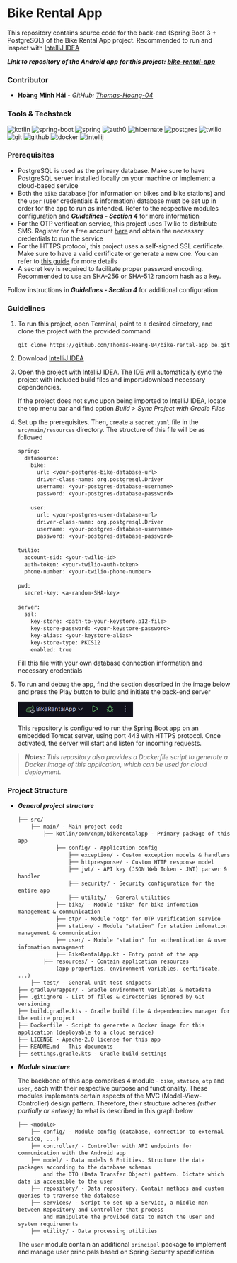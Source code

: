 # Bike Rental App

This repository contains source code for the back-end (Spring Boot 3 + PostgreSQL) of the Bike Rental App
project. Recommended to run and inspect with
[IntelliJ IDEA](https://www.jetbrains.com/idea/)

_**Link to repository of the Android app for this project: [bike-rental-app](https://github.com/Thomas-Hoang-04/bike-rental-app)**_

### Contributor

- **Hoàng Minh Hải** - _GitHub:
  [Thomas-Hoang-04](https://github.com/Thomas-Hoang-04)_

### Tools & Techstack

<p>
  <img alt="kotlin" src="https://img.shields.io/badge/-Kotlin-purple?style=for-the-badge&logo=kotlin&logoColor=white"/>
  <img alt="spring-boot" src="https://img.shields.io/badge/-Spring%20Boot-green?style=for-the-badge&logo=spring-boot&logoColor=white"/>
  <img alt="spring" src="https://img.shields.io/badge/-Spring%20Security-green?style=for-the-badge&logo=spring&logoColor=white"/>
  <img alt="auth0" src="https://img.shields.io/badge/-Auth0-black?style=for-the-badge&logo=auth0&logoColor=white"/>
  <img alt="hibernate" src="https://img.shields.io/badge/-Hibernate-gray?style=for-the-badge&logo=hibernate&logoColor=white"/>
  <img alt="postgres" src="https://img.shields.io/badge/-PostgreSQL-blue?style=for-the-badge&logo=postgresql&logoColor=white"/>
  <img alt="twilio" src="https://img.shields.io/badge/-Twilio-red?style=for-the-badge&logo=twilio&logoColor=white"/>
  <img alt="git" src="https://img.shields.io/badge/-Git-gray?style=for-the-badge&logo=git"/>
  <img alt="github" src="https://img.shields.io/badge/-GitHub-black?style=for-the-badge&logo=github&logoColor=white"/>
  <img alt="docker" src="https://img.shields.io/badge/-Docker-blue?style=for-the-badge&logo=docker&logoColor=white"/>
  <img alt="intellij" src="https://img.shields.io/badge/-IntelliJ%20IDEA-orange?style=for-the-badge&logo=intellij-idea&logoColor=white"/>
</p>

### Prerequisites

- PostgreSQL is used as the primary database. Make sure to have
  PostgreSQL server installed locally on your machine or implement a cloud-based service
- Both the `bike` database (for information on bikes and bike stations) and the `user` (user credentials & information) database must be set up
  in order for the app to run as intended. Refer to the respective modules configuration and _**Guidelines - Section 4**_ for more information
- For the OTP verification service, this project uses Twilio to distribute SMS. Register for a free account
  [here](https://www.twilio.com/try-twilio) and obtain the necessary credentials to run the service
- For the HTTPS protocol, this project uses a self-signed SSL certificate. Make sure to have a valid certificate
  or generate a new one. You can refer to [this guide](https://www.youtube.com/watch?v=eBEq0Kv7vsw) for more details
- A secret key is required to facilitate proper password encoding. Recommended to use an SHA-256 or SHA-512 random hash as a key.

Follow instructions in _**Guidelines - Section 4**_ for additional configuration

### Guidelines

1. To run this project, open Terminal, point to a desired directory, and clone
   the project with the provided command

   ```
   git clone https://github.com/Thomas-Hoang-04/bike-rental-app_be.git
   ```

2. Download [IntelliJ IDEA](https://www.jetbrains.com/idea/download)

3. Open the project with IntelliJ IDEA. The IDE will automatically sync the
   project with included build files and import/download necessary dependencies.

   If the project does not sync upon being imported to IntelliJ IDEA, locate the top menu bar and find option _Build > Sync Project with Gradle Files_

4. Set up the prerequisites. Then, create a `secret.yaml` file in the `src/main/resources` directory. 
   The structure of this file will be as followed

    ```
    spring:
      datasource:
        bike:
          url: <your-postgres-bike-database-url>
          driver-class-name: org.postgresql.Driver
          username: <your-postgres-database-username>
          password: <your-postgres-database-password>
    
        user:
          url: <your-postgres-user-database-url>
          driver-class-name: org.postgresql.Driver
          username: <your-postgres-database-username>
          password: <your-postgres-database-password>
    
    twilio:
      account-sid: <your-twilio-id>
      auth-token: <your-twilio-auth-token>
      phone-number: <your-twilio-phone-number>
    
    pwd:
      secret-key: <a-random-SHA-key>
    
    server:
      ssl:
        key-store: <path-to-your-keystore.p12-file>
        key-store-password: <your-keystore-password>
        key-alias: <your-keystore-alias>
        key-store-type: PKCS12
        enabled: true
    ```

    Fill this file with your own database connection information and necessary credentials

5. To run and debug the app, find the section described in the image below and
   press the Play button to build and initiate the back-end server

   ![Run the app here](src/main/resources/Run.png)

   This repository is configured to run the Spring Boot app on an embedded Tomcat server, using port 443 with HTTPS protocol. Once activated, the server will start and listen for incoming requests.

> _**Notes:** This repository also provides a Dockerfile script to generate a Docker image of this application,
which can be used for cloud deployment._    

### Project Structure

- _**General project structure**_
    ```
    ├── src/
        ├── main/ - Main project code
            ├── kotlin/com/cnpm/bikerentalapp - Primary package of this app
                ├── config/ - Application config
                    ├── exception/ - Custom exception models & handlers
                    ├── httpresponse/ - Custom HTTP response model
                    ├── jwt/ - API key (JSON Web Token - JWT) parser & handler
                    ├── security/ - Security configuration for the entire app
                    ├── utility/ - General utilities 
                ├── bike/ - Module "bike" for bike infomation management & communication
                ├── otp/ - Module "otp" for OTP verification service
                ├── station/ - Module "station" for station infomation management & communication
                ├── user/ - Module "station" for authentication & user infomation management
                ├── BikeRentalApp.kt - Entry point of the app
            ├── resources/ - Contain application resources 
                (app properties, environment variables, certificate, ...)   
        ├── test/ - General unit test snippets
    ├── gradle/wrapper/ - Gradle environment variables & metadata
    ├── .gitignore - List of files & directories ignored by Git versioning
    ├── build.gradle.kts - Gradle build file & dependencies manager for the entire project
    ├── Dockerfile - Script to generate a Docker image for this application (deployable to a cloud service)
    ├── LICENSE - Apache-2.0 license for this app
    ├── README.md - This documents
    ├── settings.gradle.kts - Gradle build settings
    ```

- _**Module structure**_

    The backbone of this app comprises 4 module - `bike`, `station`, `otp` and `user`, each with their respective purpose and functionality. 
    These modules implements certain aspects of the MVC (Model-View-Controller) design pattern.
    Therefore, their structure adheres _(either partially or entirely)_ to what is described in this graph below
    
    ```
    ├── <module>
        ├── config/ - Module config (database, connection to external service, ...)
        ├── controller/ - Controller with API endpoints for communication with the Android app
        ├── model/ - Data models & Entities. Structure the data packages according to the database schemas
            and the DTO (Data Transfer Object) pattern. Dictate which data is accessible to the user
        ├── repository/ - Data repository. Contain methods and custom queries to traverse the database
        ├── services/ - Script to set up a Service, a middle-man between Repository and Controller that process 
            and manipulate the provided data to match the user and system requirements
        ├── utility/ - Data processing utilities
    ```
    
    The `user` module contain an additional `principal` package to implement and manage user principals based on Spring Security specification

